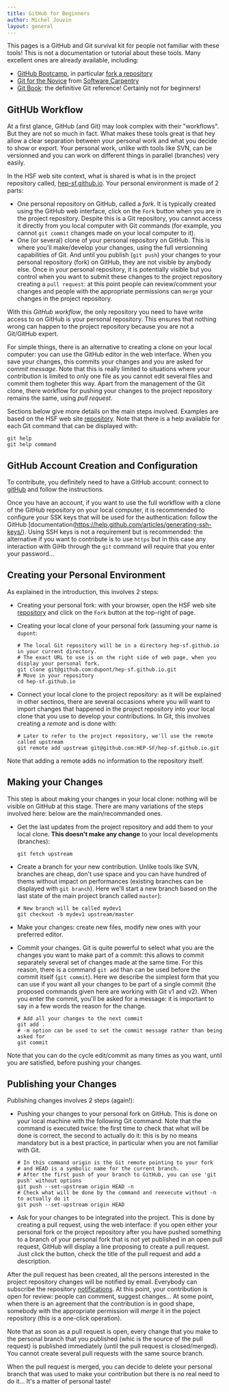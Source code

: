 ```yaml
---
title: GitHub for Beginners
author: Michel Jouvin
layout: general
---
```


This pages is a GitHub and Git survival kit for people not familiar with these tools! This is not a documentation or tutorial about these tools. Many excellent ones are already available, including:

* [GitHub Bootcamp](https://help.github.com/categories/bootcamp/), in particular [fork a repository](https://help.github.com/articles/fork-a-repo)
* [Git for the Novice](http://swcarpentry.github.io/git-novice/) from [Software Carpentry](http://software-carpentry.org/)
* [Git Book](https://git-scm.com/book/en/v2): the definitive Git reference! Certainly not for beginners!


## GitHUb Workflow

At a first glance, GitHub (and Git) may look complex with their "workflows". But they are not so much in fact. What makes these tools great is that hey allow a clear separation between your personal work and what you decide to show or export. Your personal work, unlike with tools like SVN, can be versionned and you can work on different things in parallel (branches) very easily.

In the HSF web site context, what is shared is what is in the project repository called, [hep-sf.github.io](https://github.com/HEP-SF/hep-sf.github.io). Your personal environment is made of 2 parts:

* One personal repository on GitHub, called a *fork*. It is typically created using the GitHub web interface, click on the `Fork` button when you are in the project repository. Despite this is a Git repository, you cannot access it directly from you local computer with Git commands (for example, you cannot `git commit` changes made on your local computer to it).
* One (or several) clone of your personal repository on GitHub. This is where you'll make/develop your changes, using the full versionning capabilities of Git. And until you publish (`git push`) your changes to your personal repository (fork) on GitHub, they are not visible by anybody else. Once in your personal repository, it is potentially visible but you control when you want to submit these changes to the project repository creating a `pull request`: at this point people can review/comment your changes and people with the appropriate permissions can `merge` your changes in the project repository.

With this *GitHub workflow*, the only repository you need to have write access to on GitHub is your personal repository. This ensures that nothing wrong can happen to the project repository because you are not a Git/GitHub expert.

For simple things, there is an alternative to creating a clone on your local computer: you can use the GitHub editor in the web interface. When you save your changes, this commits your changes and you are asked for *commit message*. Note that this is really limited to situations where your contribution is limited to only one file as you cannot edit several files and commit them togheter this way. Apart from the management of the Git clone, there workflow for pushing your changes to the project repository remains the same, using *pull request*.

Sections below give more details on the main steps involved. Examples are based on the HSF web site [repository](https://github.com/HEP-SF/hep-sf.github.io). Note that there is a help available for each Git command that can be displayed with:

```
git help
git help command
```


## GitHub Account Creation and Configuration

To contribute, you definitely need to have a GitHub account: connect to [gitHub](http://github.com) and follow the instructions.

Once you have an account, if you want to use the full workflow with a clone of the GitHub repository on your local computer, it is recommended to configure your SSK keys that will be used for the authentication: follow the GitHub [documentation(https://help.github.com/articles/generating-ssh-keys/). Using SSH keys is not a requirement but is recommended: the alternative if you want to contribute is to use `https` but in this case any interaction with GiHb through the `git` command will require that you enter your password...


## Creating your Personal Environment

As explained in the introduction, this involves 2 steps:

* Creating your personal fork: with your browser, open the HSF web site [repository](https://github.com/HEP-SF/hep-sf.github.io) and click on the `Fork` button at the top-right of page.
* Creating your local clone of your personal fork (assuming your name is `dupont`: 

  ```
  # The local Git repository will be in a directory hep-sf.github.io in your current directory.
  # The exact URL to use is on the right side of web page, when you display your personal fork.
  git clone git@github.com:dupont/hep-sf.github.io.git
  # Move in your repository
  cd hep-sf.github.io
  ```

* Connect your local clone to the project repository: as it will be explained in other sectinos, there are several occasions where you will want to import changes that happened in the project repository into your local clone that you use to develop your contributions. In Git, this involves creating a *remote* and is done with:

  ```
  # Later to refer to the project repository, we'll use the remote called upstream
  git remote add upstream git@github.com:HEP-SF/hep-sf.github.io.git
  ```

Note that adding a remote adds no information to the repository itself.


## Making your Changes

This step is about making your changes in your local clone: nothing will be visible on GitHub at this stage. There are many variations of the steps involved here: below are the main/recommanded ones.

* Get the last updates from the project repository and add them to your local clone. **This doesn't make any change** to your local developments (branches):

  ```
  git fetch upstream
  ```

* Create a branch for your new contribution. Unlike tools like SVN, branches are cheap, don't use space and you can have hundred of thems without impact on performances (existing branches can be displayed with `git branch`). Here we'll start a new branch based on the last state of the main project branch called `master`):

  ```
  # New branch will be called mydev1
  git checkout -b mydev1 upstream/master
  ```

* Make your changes: create new files, modify new ones with your preferred editor.

* Commit your changes. Git is quite powerful to select what you are the changes you want to make part of a commit: this allows to commit separately several set of changes made at the same time. For this reason, there is a command `git add` than can be used before the commit itself (`git commit`). Here we describe the simplest form that you can use if you want all your changes to be part of a single commit (the proposed commands given here are working with Git v1 and v2). When you enter the commit, you'll be asked for a message: it is important to say in a few words the reason for the change.

  ```
  # Add all your changes to the next commit
  git add .
  # -m option can be used to set the commit message rather than being asked for
  git commit
  ```

Note that you can do the cycle edit/commit as many times as you want, until you are satisfied, before pushing your changes.

## Publishing your Changes

Publishing changes involves 2 steps (again!):

* Pushing your changes to your personal fork on GitHub. This is done on your local machine with the following Git command. Note that the command is executed twice: the first time to check that what will be done is correct, the second to actually do it: this is by no means mandatory but is a best practice, in particular when you are not familiar with Git.

  ```
  # In this command origin is the Git remote pointing to your fork
  # and HEAD is a symbolic name for the current branch.
  # After the first push of your branch to GitHub, you can use 'git push' without options
  git push --set-upstream origin HEAD -n
  # Check what will be done by the command and reexecute without -n to actually do it
  git push --set-upstream origin HEAD
  
  ```

* Ask for your changes to be integrated into the project. This is done by creating a pull request, using the web interface: if you open either your personal fork or the project repository after you have pushed something to a branch of your personal fork that is not yet published in an open pull request, GitHub will display a line proposing to create a pull request. Just click the button, check the title of the pull request and add a description.

After the pull request has been created, all the persons interested in the project repository changes will be notified by email. Everybody can subscribe the repository [notifications](https://help.github.com/articles/about-notifications/). At this point, your contribution is open for review: people can comment, suggest changes... At some point, when there is an agreement that the contribution is in good shape, somebody with the appropriate permission will *merge* it in the poject repository (this is a one-click operation).

Note that as soon as a pull request is open, every change that you make to the personal branch that you published (whic is the source of the pull request) is published immediately (until the pull request is closed/merged). You cannot create several pull requests with the same source branch.
 
When the pull request is merged, you can decide to delete your personal branch that was used to make your contribution but there is no real need to do it... It's a matter of personal taste!
